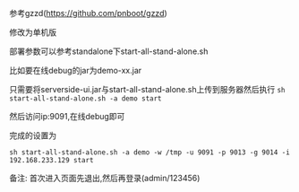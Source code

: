 参考gzzd(https://github.com/pnboot/gzzd)

修改为单机版

部署参数可以参考standalone下start-all-stand-alone.sh

比如要在线debug的jar为demo-xx.jar

只需要将serverside-ui.jar与start-all-stand-alone.sh上传到服务器然后执行
``sh start-all-stand-alone.sh -a demo start``

然后访问ip:9091,在线debug即可

完成的设置为
```
sh start-all-stand-alone.sh -a demo -w /tmp -u 9091 -p 9013 -g 9014 -i 192.168.233.129 start
```


备注:
首次进入页面先退出,然后再登录(admin/123456)


